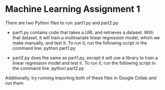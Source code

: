 # Machine Learning Assignment 1
There are two Python files to run: part1.py and part2.py

- part1.py contains code that takes a URL and retrieves a dataset. With that dataset, it will train a multivariate linear regression model, which we make manually, and test it. To run it, run the following script in the command line:
  python part1.py

- part2.py does the same as part1.py, except it will use a library to train a linear regression model and test it. To run it, run the following script in the command line:
  python part2.py

Additionally, try running importing both of these files in Google Collab and run them
